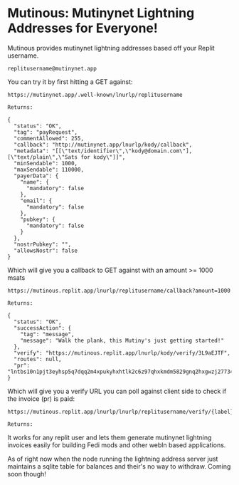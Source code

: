 # Mutinous: Mutinynet Lightning Addresses for Everyone!

Mutinous provides mutinynet lightning addresses based off your Replit username. 

```
replitusername@mutinynet.app
```

You can try it by first hitting a GET against:

```
https://mutinynet.app/.well-known/lnurlp/replitusername

Returns:

{
  "status": "OK",
  "tag": "payRequest",
  "commentAllowed": 255,
  "callback": "http://mutinynet.app/lnurlp/kody/callback",
  "metadata": "[[\"text/identifier\",\"kody@domain.com\"],[\"text/plain\",\"Sats for kody\"]]",
  "minSendable": 1000,
  "maxSendable": 110000,
  "payerData": {
    "name": {
      "mandatory": false
    },
    "email": {
      "mandatory": false
    },
    "pubkey": {
      "mandatory": false
    }
  },
  "nostrPubkey": "",
  "allowsNostr": false
}
```

Which will give you a callback to GET against with an amount >= 1000 msats

```
https://mutinous.replit.app/lnurlp/replitusername/callback?amount=1000

Returns:

{
  "status": "OK",
  "successAction": {
    "tag": "message",
    "message": "Walk the plank, this Mutiny's just getting started!"
  },
  "verify": "https://mutinous.replit.app/lnurlp/kody/verify/3L9aEJTF",
  "routes": null,
  "pr": "lntbs10n1pjt3eyhsp5q7dqq2m4xpukyhxhtlk2c6z97qhxkmdm5829gnq2hxgwzj27734qpp5fynuw63hcwnyn2eyrhghvcmmsqd4jzkt4u6u33jeanjsa4vv4geqdrltddjyar90p6z76tyv4h8g6txd9jhyg3vyf4k7eregpkh2arfdehh2uewwfjhqmrfwshxzursyfwjckezw3jhsap0wpkxz6twygkzy5mpw3ejqen0wgsxkmmy0y396hgcqp29qxpqysgqlfm2k2zcdhfpm3ul05cq8htvncsanrgw5uudkrhqt0edcvzd4wh5l6qnglfp2s85ug4f95tn80gdm8nguemyyk5ntlgajd29yved8ecqwwymne"
}

```

Which will give you a verify URL you can poll against client side to check if the invoice (pr) is paid:

```
https://mutinous.replit.app/lnurlp/lnurlp/replitusername/verify/{label}

Returns:
```


It works for any replit user and lets them generate mutinynet lightning invoices easily for building Fedi mods and other webln based applications.

As of right now when the node running the lightning address server just maintains a sqlite table for balances and their's no way to withdraw. Coming soon though!


